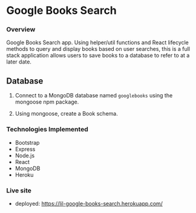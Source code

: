 # Google Books Search

### Overview

Google Books Search app. Using helper/util functions and React lifecycle methods to query and display books based on user searches, this is a full stack application allows users to save books to a database to refer to at a later date.


## Database

1. Connect to a MongoDB database named `googlebooks` using the mongoose npm package.

2. Using mongoose, create a Book schema.


### Technologies Implemented

* Bootstrap
* Express
* Node.js
* React
* MongoDB
* Heroku

### Live site

* deployed: https://lil-google-books-search.herokuapp.com/


